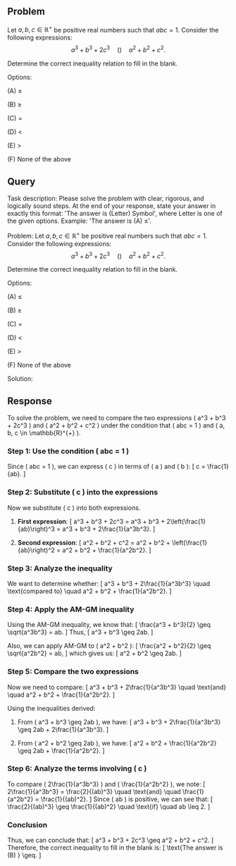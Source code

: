 ## Problem

Let $a, b, c \in \mathbb{R}^{+}$ be positive real numbers such that $abc = 1$. Consider the following expressions:
$$
a^3 + b^3 + 2c^3 \quad () \quad a^2 + b^2 + c^2.
$$

Determine the correct inequality relation to fill in the blank.

Options:

(A) $\leq$ 

(B) $\geq$

(C) $=$ 

(D) $<$

(E) $>$

(F) None of the above

## Query

Task description: Please solve the problem with clear, rigorous, and logically sound steps. At the end of your response, state your answer in exactly this format: 'The answer is (Letter) Symbol', where Letter is one of the given options. Example: 'The answer is (A) $\leq$'.

Problem: Let $a, b, c \in \mathbb{R}^{+}$ be positive real numbers such that $abc = 1$. Consider the following expressions:
$$
a^3 + b^3 + 2c^3 \quad () \quad a^2 + b^2 + c^2.
$$

Determine the correct inequality relation to fill in the blank.

Options:

(A) $\leq$ 

(B) $\geq$

(C) $=$ 

(D) $<$

(E) $>$

(F) None of the above

Solution:

## Response

To solve the problem, we need to compare the two expressions \( a^3 + b^3 + 2c^3 \) and \( a^2 + b^2 + c^2 \) under the condition that \( abc = 1 \) and \( a, b, c \in \mathbb{R}^{+} \).

### Step 1: Use the condition \( abc = 1 \)

Since \( abc = 1 \), we can express \( c \) in terms of \( a \) and \( b \):
\[
c = \frac{1}{ab}.
\]

### Step 2: Substitute \( c \) into the expressions

Now we substitute \( c \) into both expressions.

1. **First expression**:
   \[
   a^3 + b^3 + 2c^3 = a^3 + b^3 + 2\left(\frac{1}{ab}\right)^3 = a^3 + b^3 + 2\frac{1}{a^3b^3}.
   \]

2. **Second expression**:
   \[
   a^2 + b^2 + c^2 = a^2 + b^2 + \left(\frac{1}{ab}\right)^2 = a^2 + b^2 + \frac{1}{a^2b^2}.
   \]

### Step 3: Analyze the inequality

We want to determine whether:
\[
a^3 + b^3 + 2\frac{1}{a^3b^3} \quad \text{compared to} \quad a^2 + b^2 + \frac{1}{a^2b^2}.
\]

### Step 4: Apply the AM-GM inequality

Using the AM-GM inequality, we know that:
\[
\frac{a^3 + b^3}{2} \geq \sqrt{a^3b^3} = ab.
\]
Thus,
\[
a^3 + b^3 \geq 2ab.
\]

Also, we can apply AM-GM to \( a^2 + b^2 \):
\[
\frac{a^2 + b^2}{2} \geq \sqrt{a^2b^2} = ab,
\]
which gives us:
\[
a^2 + b^2 \geq 2ab.
\]

### Step 5: Compare the two expressions

Now we need to compare:
\[
a^3 + b^3 + 2\frac{1}{a^3b^3} \quad \text{and} \quad a^2 + b^2 + \frac{1}{a^2b^2}.
\]

Using the inequalities derived:
1. From \( a^3 + b^3 \geq 2ab \), we have:
   \[
   a^3 + b^3 + 2\frac{1}{a^3b^3} \geq 2ab + 2\frac{1}{a^3b^3}.
   \]

2. From \( a^2 + b^2 \geq 2ab \), we have:
   \[
   a^2 + b^2 + \frac{1}{a^2b^2} \geq 2ab + \frac{1}{a^2b^2}.
   \]

### Step 6: Analyze the terms involving \( c \)

To compare \( 2\frac{1}{a^3b^3} \) and \( \frac{1}{a^2b^2} \), we note:
\[
2\frac{1}{a^3b^3} = \frac{2}{(ab)^3} \quad \text{and} \quad \frac{1}{a^2b^2} = \frac{1}{(ab)^2}.
\]
Since \( ab \) is positive, we can see that:
\[
\frac{2}{(ab)^3} \geq \frac{1}{(ab)^2} \quad \text{if} \quad ab \leq 2.
\]

### Conclusion

Thus, we can conclude that:
\[
a^3 + b^3 + 2c^3 \geq a^2 + b^2 + c^2.
\]
Therefore, the correct inequality to fill in the blank is:
\[
\text{The answer is (B) } \geq.
\]